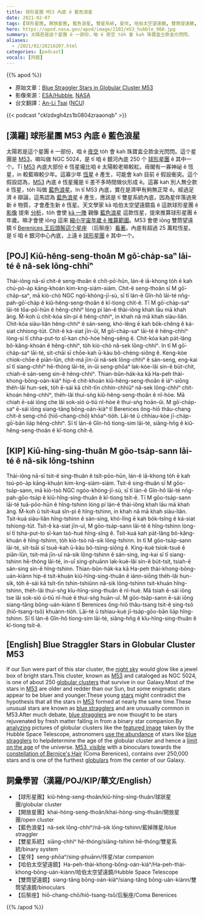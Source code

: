 ```yaml
---
title: 球形星團 M53 內底 ê 藍色浪星
date: 2021-02-07
tags: [球形星團, 開放星團, 藍色浪星, 雙星系統, 星伴, 哈伯太空望遠鏡, 雙筒望遠鏡, 后鬃座]
hero: https://apod.nasa.gov/apod/image/2102/m53_hubble_960.jpg
summary: 太陽若是這个星團 ê 一部份，咱 ê 夜空 to̍h 會 kah 珠寶盒仝款金光閃閃。
aliases:
  - /2021/02/20210207.html
categories: [podcast]
vocals: [阿錕]
---
```


{{% apod %}}

- 原始文章：[Blue Straggler Stars in Globular Cluster M53](https://apod.nasa.gov/apod/ap210207.html)
- 影像來源：[ESA/Hubble](https://www.spacetelescope.org/), [NASA](https://www.nasa.gov/)
- 台文翻譯：[An-Li Tsai](mailto:thianbun.taigi@gmail.com) ([NCU](https://www.astro.ncu.edu.tw))

{{< podcast "cklzdxgh4zs1b0804zraaonqb" >}}

## [漢羅] 球形星團 M53 內底 ê 藍色浪星

太陽若是這个星團 ê 一部份，咱 ê [夜空](https://en.wikipedia.org/wiki/Nightfall_(Asimov_short_story_and_novel)) to̍h 會 kah 珠寶盒仝款金光閃閃。這个星團是 [M53](https://en.wikipedia.org/wiki/Messier_53)，嘛叫做 NGC 5024，是 tī 咱 ê 銀河內底 250 个 [球形星團](https://apod.nasa.gov/apod/globular_clusters.html) ê 其中一个。Tī [M53](http://gclusters.altervista.org/cluster_4.php?ggc=M+53) 內底大部份 ê 恆星攏比咱 ê 太陽較老嘛較紅。毋閣有一寡神祕 ê 恆星，in 較藍嘛較少年。這寡少年 [恆星](http://asterisk.apod.com/viewtopic.php?f=24&t=18009) ê 產生，可能會 kah 目前 ê 假設衝突。這个假設認為，[M53](https://www.nasa.gov/feature/goddard/2017/messier-53) 內底 ê 恆星攏是 tī 差不多時間做伙形成 ê。這寡 kah 別人無仝款 ê 恆星，to̍h 叫做 [藍色浪星](http://www.solstation.com/x-objects/bluestrag.htm)。In tī M53 內底，實在是濟甲有夠無正常 ê。經過足濟 ê 辯論，這馬認為 [藍色浪星](https://astronomy.swin.edu.au/cosmos/b/blue+stragglers) ê 產生，應該是 tī 雙星系統內底，因為星伴落過來新 ê 物質，才會產生新 ê 恆星。天文學家 kā 哈伯太空望遠鏡翕 ê 這款球形星團 ê [影像](https://esahubble.org/images/potw1140a/) 提來 [分析](https://ui.adsabs.harvard.edu/abs/1999AJ....118..453C/abstract)，to̍h 會使 [kā 一陣](https://en.wikipedia.org/wiki/Blue_straggler) 親像 [藍色浪星](https://apod.nasa.gov/apod/ap971104.html) 這款恆星，提來推算球形星團 ê 年歲。嘛才會使 iōng 這來 [縮小宇宙年歲 ê 推算範圍](http://starchild.gsfc.nasa.gov/docs/StarChild/questions/question28.html)。M53 會使 iōng 雙筒望遠鏡 tī [Berenices 王后頭鬃這个星座](http://www.ianridpath.com/startales/comaberenices.htm) （后鬃座）[看著](https://www.messier-objects.com/messier-53/)。內底有超過 25 萬粒恆星。是 tī 咱 ê 銀河中心內底，上遠 ê [球形星團](https://en.wikipedia.org/wiki/Globular_clusters) ê 其中一个。

## [POJ] Kiû-hêng-seng-thoân M gō͘-cha̍p-saⁿ lāi-té ê nâ-sek lōng-chhiⁿ

Thài-iông nā-sī chit-ê seng-thoân ê chi̍t-pō͘-hūn, lán-ê iā-khong to̍h ē kah chú-pò-a̍p kāng-khoán kim-kng-siám-siám. Chit-ê seng-thoân sī M gō͘-cha̍p-saⁿ, mā kiò-chò NGC ngó͘-khòng-jī-sù, sī tī lán-ê Gîn-hô lāi-té nn̄g-pah-gō͘-cha̍p ê kiû-hêng-seng-thoân ê kî-tiong chi̍t-ê. Tī M gō͘-cha̍p-saⁿ lāi-té tōa-pō͘-hūn ê hêng-chhiⁿ lóng pí lán-ê thài-iông khah lāu mā khah âng. M̄-koh ū chi̍t-kóa sîn-pì ê hêng-chhiⁿ, in khah nâ mā khah siàu-liân. Chit-kóa siàu-liân hêng-chhiⁿ ê sán-seng, khó-lêng ē kah bo̍k-chêng ê ká-siat chhiong-tu̍t. Chit-ê ká-siat jīn-ûi, M gō͘-cha̍p-saⁿ lāi-té ê hêng-chhiⁿ lòng-sí tī chha-put-to sî-kan chò-hóe hêng-sêng ê. Chit-kóa kah pa̍t-lâng bô-kâng-khoán ê hêng-chhiⁿ, to̍h kiò-chò nâ-sek lōng-chhiⁿ. In tī M gō͘-cha̍p-saⁿ lāi-té, si̍t-chāi sī chōe-kah ū-kàu bô-chèng-siông ê. Keng-kòe chiok-chōe ê piān-lūn, chit-má jīn-ûi nâ-sek lōng-chhiⁿ ê sán-seng, eng-kai sī tī siang-chhiⁿ hē-thóng lāi-té, in-ūi seng-phōaⁿ lak-kòe-lâi sin-ê bu̍t-chit, chiah-ē sán-seng sin-ê hêng-chhiⁿ. Thian-bûn-ha̍k-ka kā Ha-peh thài-khong-bōng-oán-kiàⁿ hip-ê chit-khoán kiû-hêng-seng-thoân ê iáⁿ-siōng the̍h-lâi hun-sek, to̍h ē-sái kā chi̍t-tīn chhin-chhiūⁿ nâ-sek lōng-chhiⁿ chit-khoán hêng-chhiⁿ, the̍h-lâi thui-sǹg kiû-hêng-seng-thoân ê nî-hòe. Mā chiah ē-sái iōng che lâi sok-sió ú-tiū nî-hòe ê thui-sǹg hoān-ûi. M gō͘-cha̍p-saⁿ ē-sái iōng siang-tāng bōng-oán-kiàⁿ tī  Berenices ông-hiō thâu-chang chit-ê seng-chō (hiō-chang-chō) khòaⁿ-tio̍h. Lāi-té ū chhiau-kòe jī-cha̍p-gō͘-bān lia̍p hêng-chhiⁿ. Sī tī lán-ê Gîn-hô tiong-sim lāi-té, siāng-hn̄g ê kiû-hêng-seng-thoân ê kî-tiong chi̍t-ê.

## [KIP] Kiû-hîng-sing-thuân M gōo-tsa̍p-sann lāi-té ê nâ-sik lōng-tshinn

Thài-iông nā-sī tsit-ê sing-thuân ê tsi̍t-pōo-hūn, lán-ê iā-khong to̍h ē kah tsú-pò-a̍p kāng-khuán kim-kng-siám-siám. Tsit-ê sing-thuân sī M gōo-tsa̍p-sann, mā kiò-tsò NGC ngóo-khòng-jī-sù, sī tī lán-ê Gîn-hô lāi-té nn̄g-pah-gōo-tsa̍p ê kiû-hîng-sing-thuân ê kî-tiong tsi̍t-ê. Tī M gōo-tsa̍p-sann lāi-té tuā-pōo-hūn ê hîng-tshinn lóng pí lán-ê thài-iông khah lāu mā khah âng. M̄-koh ū tsi̍t-kuá sîn-pì ê hîng-tshinn, in khah nâ mā khah siàu-liân. Tsit-kuá siàu-liân hîng-tshinn ê sán-sing, khó-lîng ē kah bo̍k-tsîng ê ká-siat tshiong-tu̍t. Tsit-ê ká-siat jīn-uî, M gōo-tsa̍p-sann lāi-té ê hîng-tshinn lòng-sí tī tsha-put-to sî-kan tsò-hué hîng-sîng ê. Tsit-kuá kah pa̍t-lâng bô-kâng-khuán ê hîng-tshinn, to̍h kiò-tsò nâ-sik lōng-tshinn. In tī M gōo-tsa̍p-sann lāi-té, si̍t-tsāi sī tsuē-kah ū-kàu bô-tsìng-siông ê. King-kuè tsiok-tsuē ê piān-lūn, tsit-má jīn-uî nâ-sik lōng-tshinn ê sán-sing, ing-kai sī tī siang-tshinn hē-thóng lāi-té, in-uī sing-phuānn lak-kuè-lâi sin-ê bu̍t-tsit, tsiah-ē sán-sing sin-ê hîng-tshinn. Thian-bûn-ha̍k-ka kā Ha-peh thài-khong-bōng-uán-kiànn hip-ê tsit-khuán kiû-hîng-sing-thuân ê iánn-siōng the̍h-lâi hun-sik, to̍h ē-sái kā tsi̍t-tīn tshin-tshiūnn nâ-sik lōng-tshinn tsit-khuán hîng-tshinn, the̍h-lâi thui-sǹg kîu-hîng-sing-thuân ê nî-huè. Mā tsiah ē-sái iōng tse lâi sok-sió ú-tiū nî-huè ê thui-sǹg huān-uî. M gōo-tsa̍p-sann ē-sái iōng siang-tāng bōng-uán-kiànn tī Berenices ông-hiō thâu-tsang tsit-ê sing-tsō (hiō-tsang-tsō) khuànn-tio̍h. Lāi-té ū tshiau-kuè jī-tsa̍p-gōo-bān lia̍p hîng-tshinn. Sī tī lán-ê Gîn-hô tiong-sim lāi-té, siāng-hn̄g ê kîu-hîng-sing-thuân ê kî-tiong tsi̍t-ê.

## [English] Blue Straggler Stars in Globular Cluster M53 

If our Sun were part of this star cluster, the [night sky](https://en.wikipedia.org/wiki/Nightfall_(Asimov_short_story_and_novel)) would glow like a jewel box of bright stars.This cluster, known as [M53](https://en.wikipedia.org/wiki/Messier_53) and cataloged as NGC 5024, is one of about 250 [globular clusters](https://apod.nasa.gov/apod/globular_clusters.html) that survive in our Galaxy.Most of the stars in [M53](http://gclusters.altervista.org/cluster_4.php?ggc=M+53) are older and redder than our Sun, but some enigmatic stars appear to be bluer and younger.These young [stars](http://asterisk.apod.com/viewtopic.php?f=24&t=18009) might contradict the hypothesis that all the stars in [M53](https://www.nasa.gov/feature/goddard/2017/messier-53) formed at nearly the same time.These unusual stars are known as [blue stragglers](http://www.solstation.com/x-objects/bluestrag.htm) and are unusually common in M53.After much debate, [blue stragglers](https://astronomy.swin.edu.au/cosmos/b/blue+stragglers) are now thought to be stars rejuvenated by fresh matter falling in from a binary star companion.By [analyzing](https://ui.adsabs.harvard.edu/abs/1999AJ....118..453C/abstract) pictures of globular clusters like the [featured image](https://esahubble.org/images/potw1140a/) taken by the Hubble Space Telescope, astronomers [use the abundance](https://en.wikipedia.org/wiki/Blue_straggler) of stars like [blue stragglers](https://apod.nasa.gov/apod/ap971104.html) to helpdetermine the age of the globular cluster and hence a [limit on the age](http://starchild.gsfc.nasa.gov/docs/StarChild/questions/question28.html) of the universe. [M53, visible](https://www.messier-objects.com/messier-53/) with a binoculars towards the [constellation of Bernice's Hair](http://www.ianridpath.com/startales/comaberenices.htm) (Coma Berenices), contains over 250,000 stars and is one of the furthest [globulars](https://en.wikipedia.org/wiki/Globular_clusters) from the center of our Galaxy.

## 詞彙學習（漢羅/POJ/KIP/華文/English）

- 【球形星團】kiû-hêng-seng-thoân/kiû-hîng-sing-thuân/球狀星團/globular cluster
- 【開放星團】khai-hòng-seng-thoân/khai-hòng-sing-thuân/開放星團/open cluster
- 【藍色浪星】nâ-sek lōng-chhiⁿ/nâ-sik lōng-tshinn/藍掉隊星/blue straggler
- 【雙星系統】siāng-chhiⁿ hē-thóng/siāng-tshinn hē-thóng/雙星系統/binary system
- 【星伴】seng-phōaⁿ/sing-phuānn/伴星/star companion
- 【哈伯太空望遠鏡】Ha-peh-thài-khong-bōng-oán-kiàⁿ/Ha-peh-thài-khong-bōng-uán-kiànn/哈伯太空望遠鏡/Hubble Space Telescope
- 【雙筒望遠鏡】siang-tâng bōng-oán-kiàⁿ/siang-tâng bōng-uán-kiànn/雙筒望遠鏡/binoculars
- 【后鬃座】hiō-chang-chō/hiō-tsang-tsō/后髮座/Coma Berenices

{{% /apod %}}
